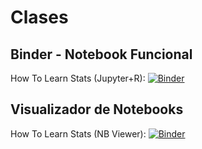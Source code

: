 # Clases
## Binder - Notebook Funcional
How To Learn Stats (Jupyter+R): [![Binder](http://mybinder.org/badge_logo.svg)](http://mybinder.org/v2/gh/said3427/Xal2_2019/master?filepath=how_to_learn_stats.ipynb)


## Visualizador de Notebooks
How To Learn Stats (NB Viewer): [![Binder](https://github.com/jupyter/design/blob/master/logos/Badges/nbviewer_badge.svg)](https://nbviewer.jupyter.org/github/said3427/XAL2_2019/blob/master/how_to_learn_stats.ipynb)
